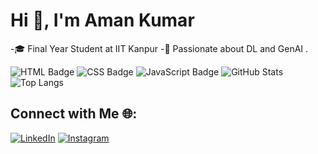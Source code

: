 # Hi 👋, I'm Aman Kumar
-🎓 Final Year Student at IIT Kanpur 
-🌟 Passionate about DL and GenAI .  


![HTML Badge](https://img.shields.io/badge/HTML-Intermediate-green)
![CSS Badge](https://img.shields.io/badge/CSS-Advanced-blue)
![JavaScript Badge](https://img.shields.io/badge/JavaScript-Beginner-yellow)
![GitHub Stats](https://github-readme-stats.vercel.app/api?username=amaniitk&show_icons=true&theme=radical)
![Top Langs](https://github-readme-stats.vercel.app/api/top-langs/?username=amaniitk&layout=compact&theme=radical)
## Connect with Me 🌐:
[![LinkedIn](https://img.shields.io/badge/LinkedIn-Connect-blue)](https://www.linkedin.com/in/aman-kumar-074116228/)
[![Instagram](https://img.shields.io/badge/Instagram-Follow-pink)](https://instagram.com/hmm_aman_)



